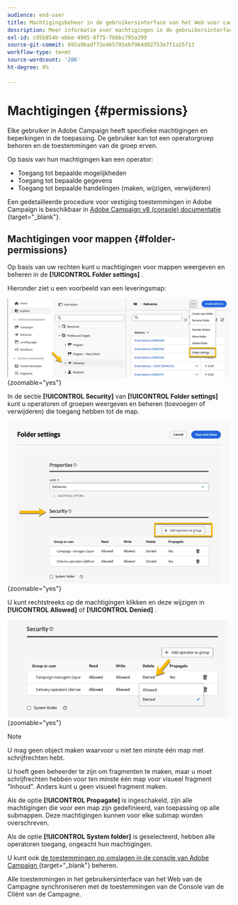 ```yaml
---
audience: end-user
title: Machtigingsbeheer in de gebruikersinterface van het Web voor campagne
description: Meer informatie over machtigingen in de gebruikersinterface van Campagne Web
exl-id: c95b854b-ebbe-4985-8f75-fb6bc795a399
source-git-commit: 692a9badf72e465791e6f964d02753e7f1a25713
workflow-type: tm+mt
source-wordcount: '286'
ht-degree: 0%

---
```


# Machtigingen {#permissions}

Elke gebruiker in Adobe Campaign heeft specifieke machtigingen en beperkingen in de toepassing. De gebruiker kan tot een operatorgroep behoren en de toestemmingen van de groep erven.

Op basis van hun machtigingen kan een operator:

* Toegang tot bepaalde mogelijkheden
* Toegang tot bepaalde gegevens
* Toegang tot bepaalde handelingen (maken, wijzigen, verwijderen)

Een gedetailleerde procedure voor vestiging toestemmingen in Adobe Campaign is beschikbaar in [ Adobe Campaign v8 (console) documentatie ](https://experienceleague.adobe.com/nl/docs/campaign/campaign-v8/admin/permissions/gs-permissions){target="_blank"}.

## Machtigingen voor mappen {#folder-permissions}

Op basis van uw rechten kunt u machtigingen voor mappen weergeven en beheren in de **[!UICONTROL Folder settings]** .

Hieronder ziet u een voorbeeld van een leveringsmap:

![ Voorbeeld van omslagmontages in Adobe Campaign ](assets/folder_settings.png){zoomable="yes"}

In de sectie **[!UICONTROL Security]** van **[!UICONTROL Folder settings]** kunt u operatoren of groepen weergeven en beheren (toevoegen of verwijderen) die toegang hebben tot de map.

![ Voorbeeld van de montages van de omslagveiligheid in Adobe Campaign ](assets/folder_security.png){zoomable="yes"}

U kunt rechtstreeks op de machtigingen klikken en deze wijzigen in **[!UICONTROL Allowed]** of **[!UICONTROL Denied]** .

![ Voorbeeld van ontkende toestemmingen in de montages van de omslagveiligheid ](assets/folder_security_denied.png){zoomable="yes"}

>[!NOTE]
>
>U mag geen object maken waarvoor u niet ten minste één map met schrijfrechten hebt.
>
>U hoeft geen beheerder te zijn om fragmenten te maken, maar u moet schrijfrechten hebben voor ten minste één map voor visueel fragment &quot;Inhoud&quot;. Anders kunt u geen visueel fragment maken.

Als de optie **[!UICONTROL Propagate]** is ingeschakeld, zijn alle machtigingen die voor een map zijn gedefinieerd, van toepassing op alle submappen. Deze machtigingen kunnen voor elke submap worden overschreven.

Als de optie **[!UICONTROL System folder]** is geselecteerd, hebben alle operatoren toegang, ongeacht hun machtigingen.

U kunt ook [ de toestemmingen op omslagen in de console van Adobe Campaign ](https://experienceleague.adobe.com/nl/docs/campaign/campaign-v8/admin/permissions/folder-permissions){target="_blank"} beheren.

Alle toestemmingen in het gebruikersinterface van het Web van de Campagne synchroniseren met de toestemmingen van de Console van de Cliënt van de Campagne.